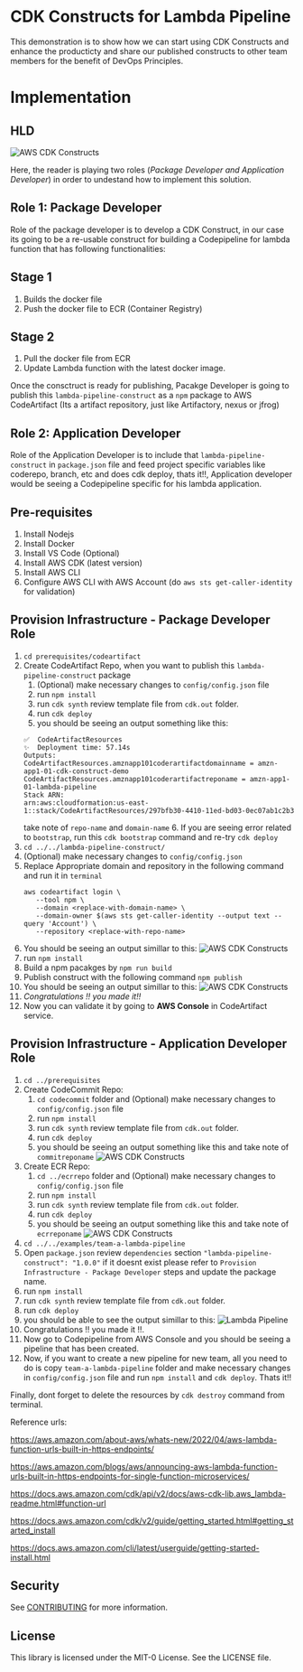 # CDK Constructs for Lambda Pipeline

This demonstration is to show how we can start using CDK Constructs and enhance the producticty and share our published constructs to other team members for the benefit of DevOps Principles.

# Implementation

## HLD

![AWS CDK Constructs](./img/cdk-constructs.png "AWS CDK Constructs")

Here, the reader is playing two roles (*Package Developer and Application Developer*) in order to undestand how to implement this solution.

## Role 1: Package Developer

Role of the package developer is to develop a CDK Construct, in our case its going to be a re-usable construct for building a Codepipeline for lambda function that has following functionalities:

## Stage 1

1. Builds the docker file
2. Push the docker file to ECR (Container Registry)

## Stage 2

1. Pull the docker file from ECR
2. Update Lambda function with the latest docker image.

Once the consctruct is ready for publishing, Pacakge Developer is going to publish this `lambda-pipeline-construct` as a `npm` package to AWS CodeArtifact (Its a artifact repository, just like Artifactory, nexus or jfrog)

## Role 2: Application Developer

Role of the Application Developer is to include that `lambda-pipeline-construct` in `package.json` file and feed project specific variables like coderepo, branch, etc and does cdk deploy, thats it!!, Application developer would be seeing a Codepipeline specific for his lambda application.

## Pre-requisites

1. Install Nodejs
2. Install Docker
3. Install VS Code (Optional)
4. Install AWS CDK (latest version)
5. Install AWS CLI
6. Configure AWS CLI with AWS Account (do `aws sts get-caller-identity` for validation)

## Provision Infrastructure - Package Developer Role

1. `cd prerequisites/codeartifact`
2. Create CodeArtifact Repo, when you want to publish this `lambda-pipeline-construct` package
   1. (Optional) make necessary changes to `config/config.json` file
   2. run `npm install`
   3. run  `cdk synth` review template file from `cdk.out` folder.
   4. run `cdk deploy`
   5. you should be seeing an output something like this: 
    ```CodeArtifactResources: creating CloudFormation changeset...
    ✅  CodeArtifactResources
    ✨  Deployment time: 57.14s
    Outputs:
    CodeArtifactResources.amznapp101coderartifactdomainname = amzn-app1-01-cdk-construct-demo
    CodeArtifactResources.amznapp101coderartifactreponame = amzn-app1-01-lambda-pipeline
    Stack ARN:
    arn:aws:cloudformation:us-east-1::stack/CodeArtifactResources/297bfb30-4410-11ed-bd03-0ec07ab1c2b3
    ```
    take note of `repo-name` and `domain-name`
   6. If you are seeing error related to `bootstrap`, run this `cdk bootstrap` command and re-try `cdk deploy`
3. `cd ../../lambda-pipeline-construct/`
4. (Optional) make necessary changes to `config/config.json`
5. Replace Appropriate domain and repository in the following command and run it in `terminal`  
     ```
     aws codeartifact login \
        --tool npm \
        --domain <replace-with-domain-name> \
        --domain-owner $(aws sts get-caller-identity --output text --query 'Account') \
        --repository <replace-with-repo-name>
    ```
6. You should be seeing an output simillar to this:
 ![AWS CDK Constructs](./img/codeartifact-login.png "AWS CDK Constructs")
7. run `npm install`
8. Build a npm pacakges by `npm run build`
9. Publish construct with the following command `npm publish`
10. You should be seeing an output simillar to this:
 ![AWS CDK Constructs](./img/codeartifact-npm-publish.png "AWS CDK Constructs")
11. *Congratulations !! you made it!!*
12. Now you can validate it by going to **AWS Console** in CodeArtifact service.

## Provision Infrastructure - Application Developer Role

1. `cd ../prerequisites`
2. Create CodeCommit Repo:
   1. `cd codecommit` folder and (Optional) make necessary changes to `config/config.json` file
   2. run `npm install`
   3. run  `cdk synth` review template file from `cdk.out` folder.
   4. run `cdk deploy`
   5. you should be seeing an output something like this and take note of `commitreponame`
   ![AWS CDK Constructs](./img/codecommit-output.png "AWS CDK Constructs")
3. Create ECR Repo:
   1. `cd ../ecrrepo` folder and (Optional) make necessary changes to `config/config.json` file
   2. run `npm install`
   3. run  `cdk synth` review template file from `cdk.out` folder.
   4. run `cdk deploy`
   5. you should be seeing an output something like this and take note of `ecrreponame`
   ![AWS CDK Constructs](./img/ecrrepo-output.png "AWS CDK Constructs")
4. `cd ../../examples/team-a-lambda-pipeline`
5. Open `package.json` review `dependencies` section `"lambda-pipeline-construct": "1.0.0"` if it doesnt exist please refer to `Provision Infrastructure - Package Developer` steps and update the package name.
6. run `npm install`
7. run  `cdk synth` review template file from `cdk.out` folder.
8. run `cdk deploy`
9. you should be able to see the output simillar to this:
    ![Lambda Pipeline](./img/lambda-pipeline-output.png "Lambda Pipeline")
10. Congratulations !! you made it !!.
11. Now go to Codepipeline from AWS Console and you should be seeing a pipeline that has been created.
12. Now, if you want to create a new pipeline for new team, all you need to do is copy `team-a-lambda-pipeline` folder and make necessary changes in `config/config.json` file and run `npm install` and `cdk deploy`. Thats it!!

Finally, dont forget to delete the resources by `cdk destroy` command from terminal.

Reference urls:

[<https://aws.amazon.com/about-aws/whats-new/2022/04/aws-lambda-function-urls-built-in-https-endpoints/>](https://docs.aws.amazon.com/cdk/api/v2/docs/constructs-readme.html)

[<https://aws.amazon.com/blogs/aws/announcing-aws-lambda-function-urls-built-in-https-endpoints-for-single-function-microservices/>](https://aws.amazon.com/blogs/devops/developing-application-patterns-cdk/)

<https://docs.aws.amazon.com/cdk/api/v2/docs/aws-cdk-lib.aws_lambda-readme.html#function-url>

<https://docs.aws.amazon.com/cdk/v2/guide/getting_started.html#getting_started_install>

<https://docs.aws.amazon.com/cli/latest/userguide/getting-started-install.html>


## Security

See [CONTRIBUTING](CONTRIBUTING.md#security-issue-notifications) for more information.

## License

This library is licensed under the MIT-0 License. See the LICENSE file.

